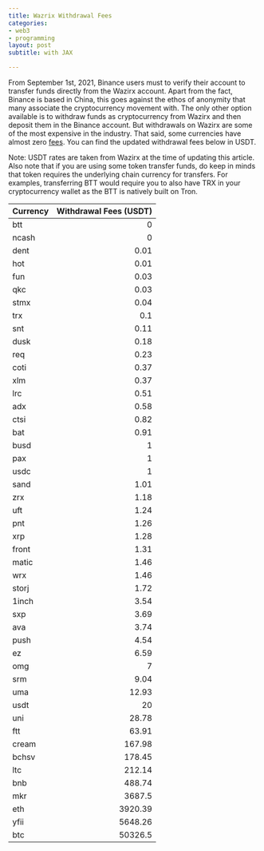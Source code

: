 ```yaml
---
title: Wazrix Withdrawal Fees
categories:
- web3
- programming
layout: post
subtitle: with JAX

---
```

From September 1st, 2021, Binance users must to verify their account to transfer funds directly from the Wazirx account. Apart from the fact, Binance is based in China, this goes against the ethos of anonymity that many associate the cryptocurrency movement with. The only other option available is to withdraw funds as cryptocurrency from Wazirx and then deposit them in the Binance account. But withdrawals on Wazirx are some of the most expensive in the industry. That said, some currencies have almost zero [fees](https://wazirx.com/fees). You can find the updated withdrawal fees below in USDT.

Note: USDT rates are taken from Wazirx at the time of updating this article.
Also note that if you are using some token transfer funds, do keep in minds that token requires the underlying chain currency for transfers. For examples, transferring BTT would require you to also have TRX in your cryptocurrency wallet as the BTT is natively built on Tron.


| Currency   |   Withdrawal Fees (USDT) |
|:-----------|-------------------------:|
| btt        |                     0    |
| ncash      |                     0    |
| dent       |                     0.01 |
| hot        |                     0.01 |
| fun        |                     0.03 |
| qkc        |                     0.03 |
| stmx       |                     0.04 |
| trx        |                     0.1  |
| snt        |                     0.11 |
| dusk       |                     0.18 |
| req        |                     0.23 |
| coti       |                     0.37 |
| xlm        |                     0.37 |
| lrc        |                     0.51 |
| adx        |                     0.58 |
| ctsi       |                     0.82 |
| bat        |                     0.91 |
| busd       |                     1    |
| pax        |                     1    |
| usdc       |                     1    |
| sand       |                     1.01 |
| zrx        |                     1.18 |
| uft        |                     1.24 |
| pnt        |                     1.26 |
| xrp        |                     1.28 |
| front      |                     1.31 |
| matic      |                     1.46 |
| wrx        |                     1.46 |
| storj      |                     1.72 |
| 1inch      |                     3.54 |
| sxp        |                     3.69 |
| ava        |                     3.74 |
| push       |                     4.54 |
| ez         |                     6.59 |
| omg        |                     7    |
| srm        |                     9.04 |
| uma        |                    12.93 |
| usdt       |                    20    |
| uni        |                    28.78 |
| ftt        |                    63.91 |
| cream      |                   167.98 |
| bchsv      |                   178.45 |
| ltc        |                   212.14 |
| bnb        |                   488.74 |
| mkr        |                  3687.5  |
| eth        |                  3920.39 |
| yfii       |                  5648.26 |
| btc        |                 50326.5  |